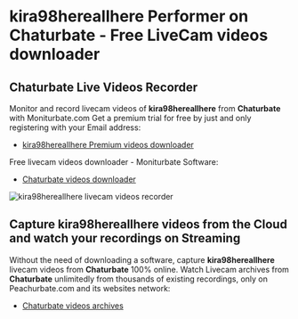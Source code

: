 # kira98hereallhere Performer on Chaturbate - Free LiveCam videos downloader

## Chaturbate Live Videos Recorder

Monitor and record livecam videos of **kira98hereallhere** from **Chaturbate** with Moniturbate.com
Get a premium trial for free by just and only registering with your Email address:
* [kira98hereallhere Premium videos downloader](https://moniturbate.com/request-demo-licence-key.html)

Free livecam videos downloader - Moniturbate Software:
* [Chaturbate videos downloader](https://moniturbate.com/moniturbate-download-software.html)

![kira98hereallhere livecam videos recorder](https://peachurnet.com/templates/moniturbate-software.png)


## Capture kira98hereallhere videos from the Cloud and watch your recordings on Streaming

Without the need of downloading a software, capture **kira98hereallhere** livecam videos from **Chaturbate** 100% online.
Watch Livecam archives from **Chaturbate** unlimitedly from thousands of existing recordings, only on Peachurbate.com and its websites network:
* [Chaturbate videos archives](https://peachurnet.com/)